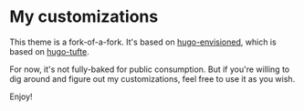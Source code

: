 # My customizations

This theme is a fork-of-a-fork. It's based on [hugo-envisioned](https://github.com/1danjordan/hugo-envisioned), which is based on [hugo-tufte](https://github.com/shawnohare/hugo-tufte).

For now, it's not fully-baked for public consumption. But if you're willing to dig around and figure out my customizations, feel free to use it as you wish. 

Enjoy!
